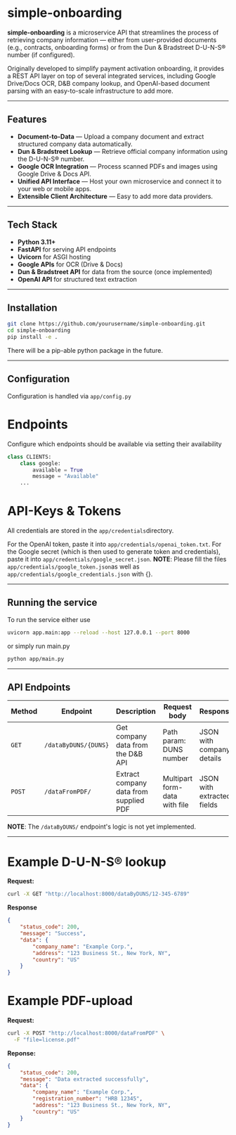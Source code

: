# simple-onboarding

**simple-onboarding** is a microservice API that streamlines the process of retrieving company information — either from user-provided documents (e.g., contracts, onboarding forms) or from the Dun & Bradstreet D-U-N-S® number (if configured).

Originally developed to simplify payment activation onboarding, it provides a REST API layer on top of several integrated services, including Google Drive/Docs OCR, D&B company lookup, and OpenAI-based document parsing with an easy-to-scale
infrastructure to add more.

---

## Features

- **Document-to-Data** — Upload a company document and extract structured company data automatically.
- **Dun & Bradstreet Lookup** — Retrieve official company information using the D-U-N-S® number.
- **Google OCR Integration** — Process scanned PDFs and images using Google Drive & Docs API.
- **Unified API Interface** — Host your own microservice and connect it to your web or mobile apps.
- **Extensible Client Architecture** — Easy to add more data providers.

---

## Tech Stack

- **Python 3.11+**
- **FastAPI** for serving API endpoints
- **Uvicorn** for ASGI hosting
- **Google APIs** for OCR (Drive & Docs) 
- **Dun & Bradstreet API** for data from the source (once implemented)
- **OpenAI API** for structured text extraction

---

## Installation

```bash
git clone https://github.com/yourusername/simple-onboarding.git
cd simple-onboarding
pip install -e .
```

There will be a pip-able python package in the future.

---

##  Configuration

Configuration is handled via `app/config.py`

# Endpoints

Configure which endpoints should be available via setting their availability

```python
class CLIENTS:
    class google:
        available = True
        message = "Available"
    ...
```

# API-Keys & Tokens

All credentials are stored in the ```app/credentials```directory.

For the OpenAI token, paste it into ```app/credentials/openai_token.txt```.
For the Google secret (which is then used to generate token and credentials),
paste it into ```app/credentials/google_secret.json```.
**NOTE**: Please fill the files ```app/credentials/google_token.json```as well as
```app/credentials/google_credentials.json``` with {}.

---

## Running the service

To run the service either use

```bash
uvicorn app.main:app --reload --host 127.0.0.1 --port 8000
```

or simply run main.py

```bash
python app/main.py
```

---

## API Endpoints

| Method     | Endpoint                 | Description                            | Request body                  | Response                   |
|------------|--------------------------|----------------------------------------|-------------------------------|----------------------------|
| ```GET```  | ```/dataByDUNS/{DUNS}``` | Get company data from the D&B API      | Path param: DUNS number       | JSON with company details  |
| ```POST``` | ```/dataFromPDF/```      | Extract company data from supplied PDF | Multipart form-data with file | JSON with extracted fields |

**NOTE**: The ```/dataByDUNS/``` endpoint's logic is not yet implemented.

---

# Example D-U-N-S® lookup

**Request:**
```bash
curl -X GET "http://localhost:8000/dataByDUNS/12-345-6789"
```
**Response**
```json
{
    "status_code": 200,
    "message": "Success",
    "data": {
        "company_name": "Example Corp.",
        "address": "123 Business St., New York, NY",
        "country": "US"
    }
}
```

# Example PDF-upload

**Request:**
```bash
curl -X POST "http://localhost:8000/dataFromPDF" \
  -F "file=license.pdf"
```
**Reponse:**
```json
{
    "status_code": 200,
    "message": "Data extracted successfully",
    "data": {
        "company_name": "Example Corp.",
        "registration_number": "HRB 12345",
        "address": "123 Business St., New York, NY",
        "country": "US"
    }
}
```